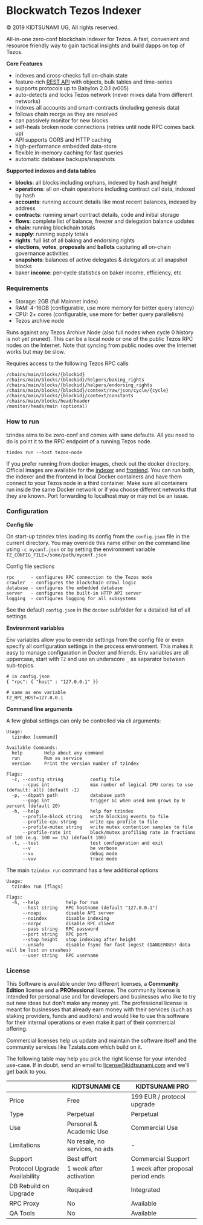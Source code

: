 # Blockwatch Tezos Indexer

© 2019 KIDTSUNAMI UG, All rights reserved.

All-in-one zero-conf blockchain indexer for Tezos. A fast, convenient and resource friendly way to gain tactical insights and build dapps on top of Tezos.

**Core Features**

- indexes and cross-checks full on-chain state
- feature-rich [REST API](https://tzstats.com/docs/api/index.html) with objects, bulk tables and time-series
- supports protocols up to Babylon 2.0.1 (v005)
- auto-detects and locks Tezos network (never mixes data from different networks)
- indexes all accounts and smart-contracts (including genesis data)
- follows chain reorgs as they are resolved
- can passively monitor for new blocks
- self-heals broken node connections (retries until node RPC comes back up)
- API supports CORS and HTTP caching
- high-performance embedded data-store
- flexible in-memory caching for fast queries
- automatic database backups/snapshots


**Supported indexes and data tables**

- **blocks**: all blocks including orphans, indexed by hash and height
- **operations**: all on-chain operations including contract call data, indexed by hash
- **accounts**: running account details like most recent balances, indexed by address
- **contracts**: running smart contract details, code and initial storage
- **flows**: complete list of balance, freezer and delegation balance updates
- **chain**: running blockchain totals
- **supply**: running supply totals
- **rights**: full list of all baking and endorsing rights
- **elections**, **votes**, **proposals** and **ballots** capturing all on-chain governance activities
- **snapshots**: balances of active delegates & delegators at all snapshot blocks
- baker **income**: per-cycle statistics on baker income, efficiency, etc


### Requirements

- Storage: 2GB (full Mainnet index)
- RAM:  4-16GB (configurable, use more memory for better query latency)
- CPU:  2+ cores (configurable, use more for better query parallelism)
- Tezos archive node

Runs against any Tezos Archive Node (also full nodes when cycle 0 history is not yet pruned). This can be a local node or one of the public Tezos RPC nodes on the Internet. Note that syncing from public nodes over the Internet works but may be slow.

Requires access to the following Tezos RPC calls

```
/chains/main/blocks/{blockid}
/chains/main/blocks/{blockid}/helpers/baking_rights
/chains/main/blocks/{blockid}/helpers/endorsing_rights
/chains/main/blocks/{blockid}/context/raw/json/cycle/{cycle}
/chains/main/blocks/{blockid}/context/constants
/chains/main/blocks/head/header
/monitor/heads/main (optional)
```

### How to run

tzindex aims to be zero-conf and comes with sane defaults. All you need to do is point it to the RPC endpoint of a running Tezos node.

```
tindex run --host tezos-node
```

If you prefer running from docker images, check out the docker directory. Official images are available for the [indexer](https://hub.docker.com/r/blockwatch/tzindex) and [frontend](https://hub.docker.com/r/blockwatch/tzstats). You can run both, the indexer and the frontend in local Docker containers and have them connect to your Tezos node in a third container. Make sure all containers run inside the same Docker network or if you choose different networks that they are known. Port forwarding to localhost may or may not be an issue.


### Configuration

**Config file**

On start-up tzindex tries loading its config from the `config.json` file in the current directory. You may override this name either on the command line using `-c myconf.json` or by setting the environment variable `TZ_CONFIG_FILE=/some/path/myconf.json`

Config file sections
```
rpc      - configures RPC connection to the Tezos node
crawler  - configures the blockchain crawl logic
database - configures the embedded database
server   - configures the built-in HTTP API server
logging  - configures logging for all subsystems
```

See the default `config.json` in the `docker` subfolder for a detailed list of all settings.

**Environment variables**

Env variables allow you to override settings from the config file or even specify all configuration settings in the process environment. This makes it easy to manage configuration in Docker and friends. Env variables are all uppercase, start with `TZ` and use an underscore `_` as separator between sub-topics.

```
# in config.json
{ "rpc": { "host" : "127.0.0.1" }}

# same as env variable
TZ_RPC_HOST=127.0.0.1
```

**Command line arguments**

A few global settings can only be controlled via cli arguments:

```
Usage:
  tzindex [command]

Available Commands:
  help        Help about any command
  run         Run as service
  version     Print the version number of tzindex

Flags:
  -c, --config string          config file
      --cpus int               max number of logical CPU cores to use (default: all) (default -1)
  -p, --dbpath path            database path
      --gogc int               trigger GC when used mem grows by N percent (default 20)
  -h, --help                   help for tzindex
      --profile-block string   write blocking events to file
      --profile-cpu string     write cpu profile to file
      --profile-mutex string   write mutex contention samples to file
      --profile-rate int       block/mutex profiling rate in fractions of 100 (e.g. 100 == 1%) (default 100)
  -t, --test                   test configuration and exit
      --v                      be verbose
      --vv                     debug mode
      --vvv                    trace mode
```

The main `tzindex run` command has a few additional options

```
Usage:
  tzindex run [flags]

Flags:
  -h, --help          help for run
      --host string   RPC hostname (default "127.0.0.1")
      --noapi         disable API server
      --noindex       disable indexing
      --norpc         disable RPC client
      --pass string   RPC password
      --port string   RPC port
      --stop height   stop indexing after height
      --unsafe        disable fsync for fast ingest (DANGEROUS! data will be lost on crashes)
      --user string   RPC username
```

### License

This Software is available under two different licenses, a **Community Edition** license and a **PROfessional** license. The community license is intended for personal use and for developers and businesses who like to try out new ideas but don't make any money yet. The professional license is meant for businesses that already earn money with their services (such as staking providers, funds and auditors) and would like to use this software for their internal operations or even make it part of their commercial offering.

Commercial licenses help us update and maintain the software itself and the community services like Tzstats.com which build on it.

The following table may help you pick the right license for your intended use-case. If in doubt, send an email to license@kidtsunami.com and we'll get back to you.


| | KIDTSUNAMI CE | KIDTSUNAMI PRO |
|-|---------------|----------------|
| Price | Free | 199 EUR / protocol upgrade |
| Type | Perpetual | Perpetual |
| Use | Personal & Academic Use | Commercial Use |
| Limitations | No resale, no services, no ads | - |
| Support | Best effort | Commercial Support |
| Protocol Upgrade Availability | 1 week after activation | 1 week after proposal period ends |
| DB Rebuild on Upgrade | Required | Integrated |
| RPC Proxy | No | Available |
| QA Tools | No | Available |

